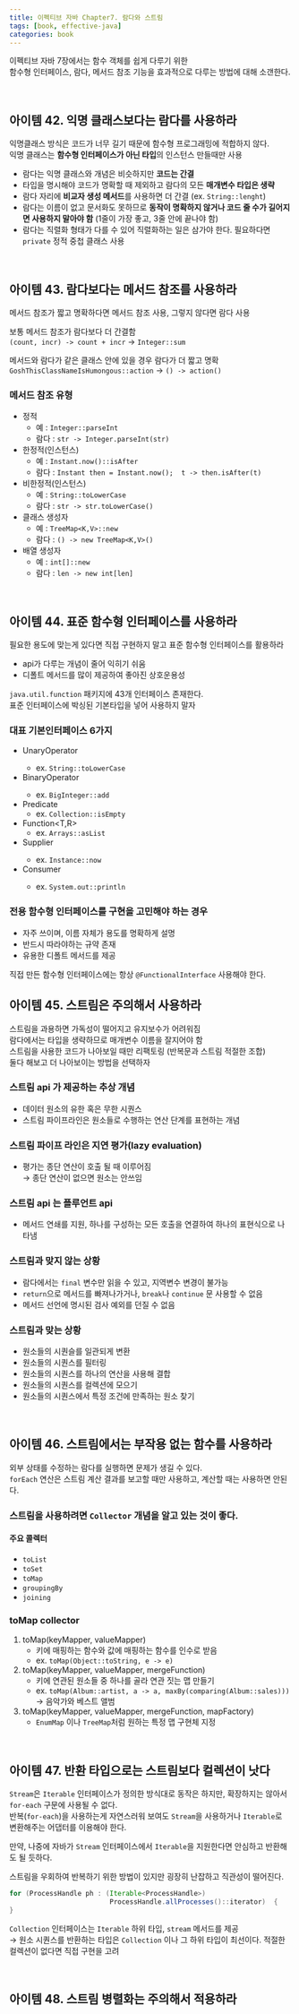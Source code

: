 ```yaml
---
title: 이펙티브 자바 Chapter7. 람다와 스트림
tags: [book, effective-java]
categories: book
---
```



이펙티브 자바 7장에서는 함수 객체를 쉽게 다루기 위한  
함수형 인터페이스, 람다, 메서드 참조 기능을 효과적으로 다루는 방법에 대해 소갠한다.    

<!--more-->

<br/>

## 아이템 42. 익명 클래스보다는 람다를 사용하라

익명클래스 방식은 코드가 너무 길기 때문에 함수형 프로그래밍에 적합하지 않다.  
익명 클래스는 **함수형 인터페이스가 아닌 타입**의 인스턴스 만들때만 사용  

- 람다는 익명 클래스와 개념은 비슷하지만 **코드는 간결**
- 타입을 명시해야 코드가 명확할 때 제외하고 람다의 모든 **매개변수 타입은 생략**
- 람다 자리에 **비교자 생성 메서드**를 사용하면 더 간결 (ex. `String::lenght`)
- 람다는 이름이 없고 문서화도 못하므로 **동작이 명확하지 않거나 코드 줄 수가 길어지면 사용하지 말아야 함** (1줄이 가장 좋고, 3줄 안에 끝나야 함)
- 람다는 직렬화 형태가 다를 수 있어 직렬화하는 일은 삼가야 한다. 필요하다면 `private` 정적 중첩 클래스 사용


<br/>

## 아이템 43. 람다보다는 메서드 참조를 사용하라

메서드 참조가 짧고 명확하다면 메서드 참조 사용, 그렇지 않다면 람다 사용

보통 메서드 참조가 람다보다 더 간결함  
`(count, incr) -> count + incr` -> `Integer::sum`

메서드와 람다가 같은 클래스 안에 있을 경우 람다가 더 짧고 명확
`GoshThisClassNameIsHumongous::action` -> `() -> action()`


### 메서드 참조 유형
- 정적 
  - 예 : `Integer::parseInt`
  - 람다 : `str -> Integer.parseInt(str)`
- 한정적(인스턴스)
  - 예 : `Instant.now()::isAfter`
  - 람다 : `Instant then = Instant.now();  t -> then.isAfter(t)`
- 비한정적(인스턴스)
  - 예 : `String::toLowerCase`
  - 람다 : `str -> str.toLowerCase()`
- 클래스 생성자
  - 예 : `TreeMap<K,V>::new`
  - 람다 : `() -> new TreeMap<K,V>()`
- 배열 생성자
  - 예 : `int[]::new`
  - 람다 : `len -> new int[len]`

<br/>

## 아이템 44. 표준 함수형 인터페이스를 사용하라

필요한 용도에 맞는게 있다면 직접 구현하지 말고 표준 함수형 인터페이스를 활용하라 
- api가 다루는 개념이 줄어 익히기 쉬움
- 디폴트 메서드를 많이 제공하여 좋아진 상호운용성


`java.util.function` 패키지에 43개 인터페이스 존재한다.  
표준 인터페이스에 박싱된 기본타입을 넣어 사용하지 말자  

### 대표 기본인터페이스 6가지
- UnaryOperator<T> 
  - ex. `String::toLowerCase`
- BinaryOperator<T>
  - ex. `BigInteger::add`
- Predicate 
  - ex. `Collection::isEmpty`
- Function<T,R>
  - ex. `Arrays::asList`
- Supplier<T>
  - ex. `Instance::now`
- Consumer<T>    
  - ex. `System.out::println`


### 전용 함수형 인터페이스를 구현을 고민해야 하는 경우
- 자주 쓰이며, 이름 자체가 용도를 명확하게 설명
- 반드시 따라야하는 규약 존재
- 유용한 디폴트 메서드를 제공

직접 만든 함수형 인터페이스에는 항상 `@FunctionalInterface` 사용해야 한다.


## 아이템 45. 스트림은 주의해서 사용하라

스트림을 과용하면 가독성이 떨어지고 유지보수가 어려워짐    
람다에서는 타입을 생략하므로 매개변수 이름을 잘지어야 함  
스트림을 사용한 코드가 나아보일 때만 리팩토링 (반복문과 스트림 적절한 조합)  
둘다 해보고 더 나아보이는 방법을 선택하자

### 스트림 api 가 제공하는 추상 개념
- 데이터 원소의 유한 혹은 무한 시퀀스
- 스트림 파이프라인은 원소들로 수행하는 연산 단계를 표현하는 개념

### 스트림 파이프 라인은 지연 평가(lazy evaluation)
- 평가는 종단 연산이 호출 될 때 이루어짐   
  → 종단 연산이 없으면 원소는 안쓰임

### 스트림 api 는 플루언트 api
- 메서드 연쇄를 지원, 하나를 구성하는 모든 호출을 연결하여 하나의 표현식으로 나타냄


### 스트림과 맞지 않는 상황
- 람다에서는 `final` 변수만 읽을 수 있고, 지역변수 변경이 불가능
- `return`으로 메서드를 빠져나가거나, `break`나 `continue` 문 사용할 수 없음
- 메서드 선언에 명시된 검사 예외를 던질 수 없음

### 스트림과 맞는 상황
- 원소들의 시퀀슬를 일관되게 변환
- 원소들의 시퀀스를 필터링
- 원소들의 시퀀스를 하나의 연산을 사용해 결합
- 원소들의 시퀀스를 컬렉션에 모으기
- 원소들의 시퀀스에서 특정 조건에 만족하는 원소 찾기


<br/>

## 아이템 46. 스트림에서는 부작용 없는 함수를 사용하라

외부 상태를 수정하는 람다를 실행하면 문제가 생길 수 있다.  
`forEach` 연산은 스트림 계산 결과를 보고할 때만 사용하고, 계산할 때는 사용하면 안된다.  

### 스트림을 사용하려면 `Collector` 개념을 알고 있는 것이 좋다.  

#### 주요 콜렉터
- `toList` 
- `toSet` 
- `toMap` 
- `groupingBy` 
- `joining` 

### toMap collector
1. toMap(keyMapper, valueMapper)
   - 키에 매핑하는 함수와 값에 매핑하는 함수를 인수로 받음
   - ex. `toMap(Object::toString, e -> e)`
2. toMap(keyMapper, valueMapper, mergeFunction)
   - 키에 연관된 원소들 중 하나를 골라 연관 짓는 맵 만들기
   - ex. `toMap(Album::artist, a -> a, maxBy(comparing(Album::sales)))`   
    → 음악가와 베스트 앨범
3. toMap(keyMapper, valueMapper, mergeFunction, mapFactory)
   - `EnumMap` 이나 `TreeMap`처럼 원하는 특정 맵 구현체 지정

<br/>

## 아이템 47. 반환 타입으로는 스트림보다 컬렉션이 낫다

`Stream`은 `Iterable` 인터페이스가 정의한 방식대로 동작은 하지만, 확장하지는 않아서 `for-each` 구문에 사용될 수 없다.  
반복(`for-each`)을 사용하는게 자연스러워 보여도 `Stream`을 사용하거나 `Iterable`로 변환해주는 어댑터를 이용해야 한다.  

만약, 나중에 자바가 `Stream` 인터페이스에서 `Iterable`을 지원한다면 안심하고 반환해도 될 듯하다.

스트림을 우회하여 반복하기 위한 방법이 있지만 굉장히 난잡하고 직관성이 떨어진다.
```java 
for (ProcessHandle ph : (Iterable<ProcessHandle>)
                         ProcessHandle.allProcesses()::iterator)  {
}
```

`Collection` 인터페이스는 `Iterable` 하위 타입, `stream` 메서드를 제공  
→ 원소 시퀀스를 반환하는 타입은 `Collection` 이나 그 하위 타입이 최선이다. 적절한 컬렉션이 없다면 직접 구현을 고려


<br/>

## 아이템 48. 스트림 병렬화는 주의해서 적용하라


